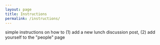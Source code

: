 ```yaml
---
layout: page
title: Instructions
permalink: /instructions/
---
```


simple instructions on how to (1) add a new lunch discussion post, (2) add yourself to the "people" page


